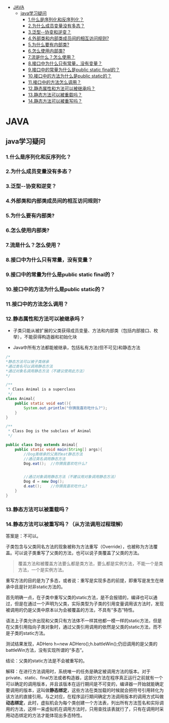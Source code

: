 * [JAVA](#java)
	* [java学习疑问](#java学习疑问)
		* [1.什么是序列化和反序列化？](#1什么是序列化和反序列化)
		* [2.为什么成员变量没有多态？](#2为什么成员变量没有多态)
		* [3.泛型--协变和逆变？](#3泛型-协变和逆变)
		* [4.外部类和内部类成员间的相互访问规则?](#4外部类和内部类成员间的相互访问规则)
		* [5.为什么要有内部类?](#5为什么要有内部类)
		* [6.怎么使用内部类?](#6怎么使用内部类)
		* [7.流是什么？怎么使用？](#7流是什么怎么使用)
		* [8.接口中为什么只有常量，没有变量？](#8接口中为什么只有常量没有变量)
		* [9.接口中的常量为什么是public static final的？](#9接口中的常量为什么是public-static-final的)
		* [10.接口中的方法为什么是public static的？](#10接口中的方法为什么是public-static的)
		* [11.接口中的方法怎么调用？](#11接口中的方法怎么调用)
		* [12.静态属性和方法可以被继承吗？](#12静态属性和方法可以被继承吗)
		* [13.静态方法可以被重载吗？](#13静态方法可以被重载吗)
		* [14.静态方法可以被重写吗？](#14静态方法可以被重写吗)

# JAVA
## java学习疑问

### 1.什么是序列化和反序列化？

### 2.为什么成员变量没有多态？

### 3.泛型--协变和逆变？

### 4.外部类和内部类成员间的相互访问规则?

### 5.为什么要有内部类?

### 6.怎么使用内部类?

### 7.流是什么？怎么使用？

### 8.接口中为什么只有常量，没有变量？

### 9.接口中的常量为什么是public static final的？

### 10.接口中的方法为什么是public static的？

### 11.接口中的方法怎么调用？

### 12.静态属性和方法可以被继承吗？

* 子类只能从被扩展的父类获得成员变量、方法和内部类（包括内部接口、枚举），不能获得构造器和初始化块

* Java中所有方法都能被继承，包括私有方法(但不可见)和静态方法

``` java
/*
*静态方法可以被子类继承
*通过类名可以调用静态方法
*通过对象名调用静态方法（不建议使用此方法）
*/

/**
 * Class Animal is a superclass
 */
class Animal{
	public static void eat(){
		System.out.println("你猜我喜欢吃什么?");
	}
}

/**
 * Class Dog is the subclass of Animal
 */

public class Dog extends Animal{
	public static void main(String[] args){
		//Dog类继承的父类的eat静态方法
		//通过类名调用静态方法
		Dog.eat();	//你猜我喜欢吃什么?


		//通过对象调用静态方法（不建议用对象调用静态方法）
		Dog d = new Dog();
		d.eat();	//你猜我喜欢吃什么?
	}
}
```

### 13.静态方法可以被重载吗？

### 14.静态方法可以被重写吗？（从方法调用过程理解）

答案是：不可以。

子类包含与父类同名方法的现象被称为方法重写（Override），也被称为方法覆盖。可以说子类重写了父类的方法，也可以说子类覆盖了父类的方法。

> 覆盖方法和被覆盖方法要么都是类方法，要么都是实例方法，不能一个是类方法，一个是实例方法。

重写方法的目的是为了多态，或者说：重写是实现多态的前提，即重写是发生在继承中且是针对非static方法的。

首先明确一点，在子类中重写父类的static方法，是不会报错的，编译也可以通过，但是在通过一个声明为父类，实际类型为子类的引用变量调用该方法时，发现被调用的仍是父类中原本以为会被覆盖的方法，不具有“多态”特性。

语法上子类允许出现和父类只有方法体不一样其他都一模一样的static方法，但是在父类引用指向子类对象时，通过父类引用调用的依然是父类的static方法，而不是子类的static方法。





测试结果发现，ADHero h=new ADHero();h.battleWin();仍旧调用的是父类的battleWin方法，没有实现所谓的“多态”。

结论：父类的static方法是不会被重写的。

解释：在进行方法调用时，系统唯一的任务是确定被调用方法的版本。对于private、static、final方法或者构造器，这部分方法在程序真正运行之前就有一个可以确定的调用版本，并且该版本在运行期间是不可变的，编译器一开始就能确定要调用的版本，这叫做**静态绑定**，这些方法在类加载的时候就会把符号引用转化为该方法的直接引用。与之对应，在程序运行期间确定方法调用版本的调用方式叫做**动态绑定**，此时，虚拟机会为每个类创建一个方法表，列出所有方法签名和实际调用的方法，这样一来虚拟机在调用方法时，只用查找该表就行了，只有在调用时采用动态绑定的方法才能体现出多态特性。
